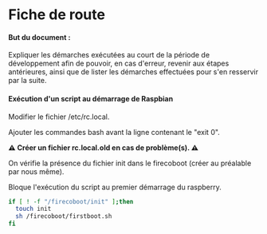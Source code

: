 # Fiche de route

#### But du document :

Expliquer les démarches exécutées au court de la période de développement afin de pouvoir, en cas d'erreur, revenir aux étapes antérieures, ainsi que de lister les démarches effectuées pour s'en resservir par la suite.



#### Exécution d'un script au démarrage de Raspbian

Modifier le fichier /etc/rc.local.

Ajouter les commandes bash avant la ligne contenant le "exit 0".

**:warning: Créer un fichier rc.local.old en cas de problème(s). :warning:**

On vérifie la présence du fichier init dans le firecoboot (créer au préalable par nous même).

Bloque l'exécution du script au premier démarrage du raspberry.

```bash
if [ ! -f "/firecoboot/init" ];then
  touch init
  sh /firecoboot/firstboot.sh
fi
```

